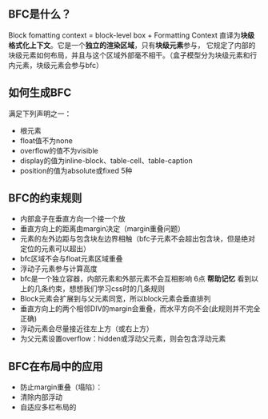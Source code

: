 ## BFC是什么？
Block fomatting context = block-level box + Formatting Context
直译为**块级格式化上下文**。它是一个**独立的渲染区域**，只有**块级元素**参与， 它规定了内部的块级元素如何布局，并且与这个区域外部毫不相干。（盒子模型分为块级元素和行内元素，块级元素会参与bfc） 　　　


## 如何生成BFC
满足下列声明之一：
- 根元素
- float值不为none
- overflow的值不为visible
- display的值为inline-block、table-cell、table-caption
- position的值为absolute或fixed
5种
## BFC的约束规则
- 内部盒子在垂直方向一个接一个放
- 垂直方向上的距离由margin决定（margin重叠问题）
- 元素的左外边距与包含块左边界相触（bfc子元素不会超出包含块，但是绝对定位的元素可以超出）
- bfc区域不会与float元素区域重叠
- 浮动子元素参与计算高度
- bfc是一个独立容器，内部元素和外部元素不会互相影响
6点
**帮助记忆**
看到以上的几条约束，想想我们学习css时的几条规则
- Block元素会扩展到与父元素同宽，所以block元素会垂直排列  
- 垂直方向上的两个相邻DIV的margin会重叠，而水平方向不会(此规则并不完全正确)
- 浮动元素会尽量接近往左上方（或右上方）
- 为父元素设置overflow：hidden或浮动父元素，则会包含浮动元素

## BFC在布局中的应用
- 防止margin重叠（塌陷）：
- 清除内部浮动
- 自适应多栏布局的